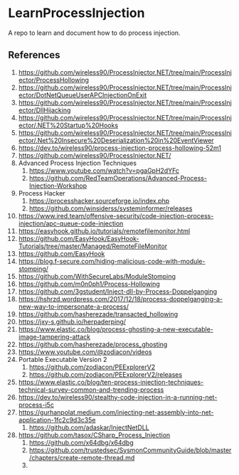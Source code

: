 # LearnProcessInjection
A repo to learn and document how to do process injection.  

## References
1. https://github.com/wireless90/ProcessInjector.NET/tree/main/ProcessInjector/ProcessHollowing
2. https://github.com/wireless90/ProcessInjector.NET/tree/main/ProcessInjector/DotNetQueueUserAPCInjectionOnExit
3. https://github.com/wireless90/ProcessInjector.NET/tree/main/ProcessInjector/DllHijacking
4. https://github.com/wireless90/ProcessInjector.NET/tree/main/ProcessInjector/.NET%20Startup%20Hooks
5. https://github.com/wireless90/ProcessInjector.NET/tree/main/ProcessInjector/.Net%20Insecure%20Deserialization%20in%20EventViewer
6. https://dev.to/wireless90/process-injection-process-hollowing-52m1
7. https://github.com/wireless90/ProcessInjector.NET/
8. Advanced Process Injection Techniques
   1. https://www.youtube.com/watch?v=pgaGpH2dYFc
   2. https://github.com/RedTeamOperations/Advanced-Process-Injection-Workshop
9. Process Hacker
   1. https://processhacker.sourceforge.io/index.php
   2. https://github.com/winsiderss/systeminformer/releases
10. https://www.ired.team/offensive-security/code-injection-process-injection/apc-queue-code-injection
12. https://easyhook.github.io/tutorials/remotefilemonitor.html
13. https://github.com/EasyHook/EasyHook-Tutorials/tree/master/Managed/RemoteFileMonitor
14. https://github.com/EasyHook
15. https://blog.f-secure.com/hiding-malicious-code-with-module-stomping/
16. https://github.com/WithSecureLabs/ModuleStomping
17. https://github.com/m0n0ph1/Process-Hollowing
18. https://github.com/3gstudent/Inject-dll-by-Process-Doppelganging
19. https://hshrzd.wordpress.com/2017/12/18/process-doppelganging-a-new-way-to-impersonate-a-process/
20. https://github.com/hasherezade/transacted_hollowing
21. https://jxy-s.github.io/herpaderping/
22. https://www.elastic.co/blog/process-ghosting-a-new-executable-image-tampering-attack
23. https://github.com/hasherezade/process_ghosting
24. https://www.youtube.com/@zodiacon/videos
25. Portable Executable Version 2
    1.  https://github.com/zodiacon/PEExplorerV2
    2.  https://github.com/zodiacon/PEExplorerV2/releases
26. https://www.elastic.co/blog/ten-process-injection-techniques-technical-survey-common-and-trending-process
27. https://dev.to/wireless90/stealthy-code-injection-in-a-running-net-process-i5c
28. https://gurhanpolat.medium.com/injecting-net-assembly-into-net-application-1fc2c9d3c35e
    1.  https://github.com/adaskar/InjectNetDLL
29. https://github.com/tasox/CSharp_Process_Injection
    1.  https://github.com/x64dbg/x64dbg
    2.  https://github.com/trustedsec/SysmonCommunityGuide/blob/master/chapters/create-remote-thread.md
    3.  

